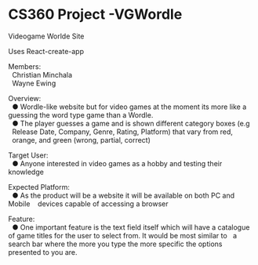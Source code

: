 # CS360 Project -VGWordle
Videogame Worlde Site

Uses React-create-app 

Members:
  <br />&nbsp;&nbsp;Christian Minchala
  <br />&nbsp;&nbsp;Wayne Ewing

Overview:
  <br />&nbsp;&nbsp;● Wordle-like website but for video games at the moment its more like a guessing the word type game than a Wordle.
  <br />&nbsp;&nbsp;● The player guesses a game and is shown different category boxes (e.g 
  &nbsp;&nbsp;Release Date, Company, Genre, Rating, Platform) that vary from red, 
  &nbsp;&nbsp;orange, and green (wrong, partial, correct)

Target User:
  <br />&nbsp;&nbsp;● Anyone interested in video games as a hobby and testing their knowledge


Expected Platform:
  <br />&nbsp;&nbsp;● As the product will be a website it will be available on both PC and Mobile 
  &nbsp;&nbsp;&nbsp;devices capable of accessing a browser
  
Feature:
  <br />&nbsp;&nbsp;● One important feature is the text field itself which will have a catalogue of 
  game titles for the user to select from. It would be most similar to 
  &nbsp;&nbsp;a search bar where the more you type the more specific the options presented to you are.

